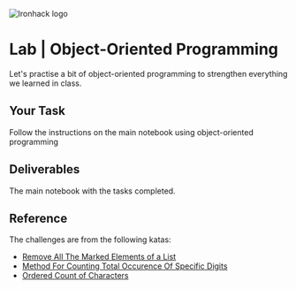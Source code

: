 ![Ironhack logo](https://i.imgur.com/1QgrNNw.png)

# Lab | Object-Oriented Programming
Let's practise a bit of object-oriented programming to strengthen everything we learned in class. 

## Your Task
Follow the instructions on the main notebook using object-oriented programming

## Deliverables
The main notebook with the tasks completed. 

## Reference
The challenges are from the following katas:

* [Remove All The Marked Elements of a List](https://www.codewars.com/kata/remove-all-the-marked-elements-of-a-list)
* [Method For Counting Total Occurence Of Specific Digits](https://www.codewars.com/kata/method-for-counting-total-occurence-of-specific-digits)
* [Ordered Count of Characters](https://www.codewars.com/kata/ordered-count-of-characters)



